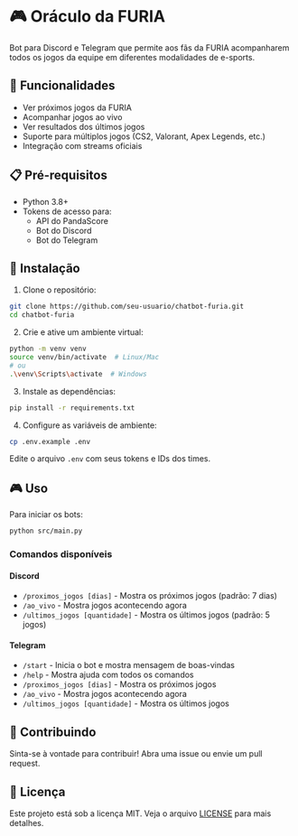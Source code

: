 # 🎮 Oráculo da FURIA

Bot para Discord e Telegram que permite aos fãs da FURIA acompanharem todos os jogos da equipe em diferentes modalidades de e-sports.

## 🚀 Funcionalidades

- Ver próximos jogos da FURIA
- Acompanhar jogos ao vivo
- Ver resultados dos últimos jogos
- Suporte para múltiplos jogos (CS2, Valorant, Apex Legends, etc.)
- Integração com streams oficiais

## 📋 Pré-requisitos

- Python 3.8+
- Tokens de acesso para:
  - API do PandaScore
  - Bot do Discord
  - Bot do Telegram

## 🔧 Instalação

1. Clone o repositório:
```bash
git clone https://github.com/seu-usuario/chatbot-furia.git
cd chatbot-furia
```

2. Crie e ative um ambiente virtual:
```bash
python -m venv venv
source venv/bin/activate  # Linux/Mac
# ou
.\venv\Scripts\activate  # Windows
```

3. Instale as dependências:
```bash
pip install -r requirements.txt
```

4. Configure as variáveis de ambiente:
```bash
cp .env.example .env
```
Edite o arquivo `.env` com seus tokens e IDs dos times.

## 🎮 Uso

Para iniciar os bots:
```bash
python src/main.py
```

### Comandos disponíveis

#### Discord
- `/proximos_jogos [dias]` - Mostra os próximos jogos (padrão: 7 dias)
- `/ao_vivo` - Mostra jogos acontecendo agora
- `/ultimos_jogos [quantidade]` - Mostra os últimos jogos (padrão: 5 jogos)

#### Telegram
- `/start` - Inicia o bot e mostra mensagem de boas-vindas
- `/help` - Mostra ajuda com todos os comandos
- `/proximos_jogos [dias]` - Mostra os próximos jogos
- `/ao_vivo` - Mostra jogos acontecendo agora
- `/ultimos_jogos [quantidade]` - Mostra os últimos jogos

## 🤝 Contribuindo

Sinta-se à vontade para contribuir! Abra uma issue ou envie um pull request.

## 📝 Licença

Este projeto está sob a licença MIT. Veja o arquivo [LICENSE](LICENSE) para mais detalhes.
